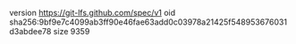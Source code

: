 version https://git-lfs.github.com/spec/v1
oid sha256:9bf9e7c4099ab3ff90e46fae63add0c03978a21425f548953676031d3abdee78
size 9359
